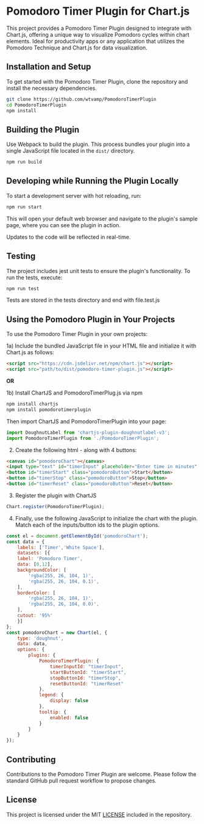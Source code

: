 
# Pomodoro Timer Plugin for Chart.js

This project provides a Pomodoro Timer Plugin designed to integrate with Chart.js, offering a unique way to visualize Pomodoro cycles within chart elements. Ideal for productivity apps or any application that utilizes the Pomodoro Technique and Chart.js for data visualization.

## Installation and Setup

To get started with the Pomodoro Timer Plugin, clone the repository and install the necessary dependencies.

```bash
git clone https://github.com/wtvamp/PomodoroTimerPlugin
cd PomodoroTimerPlugin
npm install
```

## Building the Plugin

Use Webpack to build the plugin. This process bundles your plugin into a single JavaScript file located in the `dist/` directory.

```bash
npm run build
```

## Developing while Running the Plugin Locally

To start a development server with hot reloading, run:

```bash
npm run start
```

This will open your default web browser and navigate to the plugin's sample page, where you can see the plugin in action.

Updates to the code will be reflected in real-time.

## Testing

The project includes jest unit tests to ensure the plugin's functionality. To run the tests, execute:

```bash
npm run test
```

Tests are stored in the tests directory and end with file.test.js

## Using the Pomodoro Plugin in Your Projects

To use the Pomodoro Timer Plugin in your own projects:

1a)  Include the bundled JavaScript file in your HTML file and initialize it with Chart.js as follows:

```html
<script src="https://cdn.jsdelivr.net/npm/chart.js"></script>
<script src="path/to/dist/pomodoro-timer-plugin.js"></script>
```

**OR**

1b) Install ChartJS and PomodoroTimerPlug.js via npm
```bash
npm install chartjs
npm install pomodorotimerplugin
```

Then import ChartJS and PomodoroTimerPlugin into your page:
```javascript
import DoughnutLabel from 'chartjs-plugin-doughnutlabel-v3';
import PomodoroTimerPlugin from './PomodoroTimerPlugin';
```

2)  Create the following html - along with 4 buttons:
```html
<canvas id="pomodoroChart"></canvas>
<input type="text" id="timerInput" placeholder="Enter time in minutes" value="2" min="1" max="60" />
<button id="timerStart" class="pomodoroButton">Start</button>
<button id="timerStop" class="pomodoroButton">Stop</button>
<button id="timerReset" class="pomodoroButton">Reset</button>
```

3)  Register the plugin with ChartJS
```javascript
Chart.register(PomodoroTimerPlugin);
```

4) Finally, use the following JavaScript to initialize the chart with the plugin.  Match each of the inputs/button ids to the plugin options.
```javascript
const el = document.getElementById('pomodoroChart');
const data = {
    labels: ['Timer','White Space'],
    datasets: [{
    label: 'Pomodoro Timer',
    data: [0,12],
    backgroundColor: [
        'rgba(255, 26, 104, 1)',
        'rgba(255, 26, 104, 0.1)',
    ],
    borderColor: [
        'rgba(255, 26, 104, 1)',
        'rgba(255, 26, 104, 0.0)',
    ],
    cutout: '95%'
    }]
};
const pomodoroChart = new Chart(el, {
    type: 'doughnut',
    data: data,
    options: {
        plugins: {
            PomodoroTimerPlugin: {
                timerInputId: "timerInput",
                startButtonId: "timerStart",
                stopButtonId: "timerStop",
                resetButtonId: "timerReset"
            },
            legend: {
                display: false
            },
            tooltip: {
                enabled: false
            }
        }
    }
});
```


## Contributing

Contributions to the Pomodoro Timer Plugin are welcome. Please follow the standard GitHub pull request workflow to propose changes.

## License

This project is licensed under the MIT [LICENSE](LICENSE) included in the repository.

